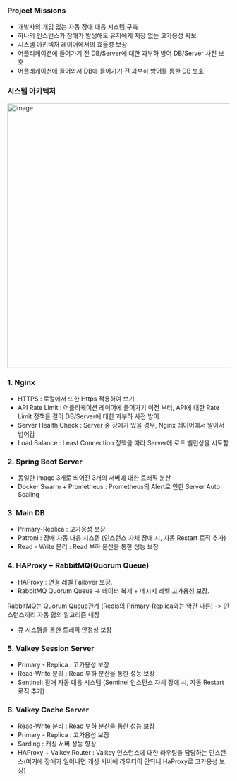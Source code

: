 ### Project Missions
* 개발자의 개입 없는 자동 장애 대응 시스템 구축 
* 하나의 인스턴스가 장애가 발생해도 유저에게 지장 없는 고가용성 확보 
* 시스템 아키텍처 레이어에서의 효율성 보장
* 어플리케이션에 들어가기 전 DB/Server에 대한 과부하 방어 DB/Server 사전 보호
* 어플레케이션에 들어와서 DB에 들어가기 전 과부하 방어를 통한 DB 보호

### 시스템 아키텍처 
<img width="805" height="599" alt="image" src="https://github.com/user-attachments/assets/a35ea2a1-5f76-45e8-aa14-d86e15b97ca7" />

### 1. Nginx 
* HTTPS : 로컬에서 또한 Https 적용하여 보기 
* API Rate Limit : 어플리케이션 레이어에 들어가기 이전 부터, API에 대한 Rate Limit 정책을 걸어 DB/Server에 대한 과부하 사전 방어 
* Server Health Check : Server 중 장애가 있을 경우, Nginx 레이어에서 알아서 넘어감
* Load Balance : Least Connection 정책을 따라 Server에 로드 벨런싱을 시도함

### 2. Spring Boot Server
* 동일한 Image 3개로 띄어진 3개의 서버에 대한 트래픽 분산 
* Docker Swarm + Prometheus : Prometheus의 Alert로 인한 Server Auto Scaling

### 3. Main DB 
* Primary-Replica : 고가용성 보장
* Patroni : 장애 자동 대응 시스템 (인스턴스 자체 장애 시, 자동 Restart 로직 추가)
* Read - Write 분리 : Read 부하 분산을 통한 성능 보장

### 4. HAProxy + RabbitMQ(Quorum Queue) 
* HAProxy : 연결 레벨 Failover 보장.
* RabbitMQ Quorum Queue → 데이터 복제 + 메시지 레벨 고가용성 보장.

RabbitMQ는 Quorum Queue관계 (Redis의 Primary-Replica와는 약간 다른)
-> 인스턴스끼리 자동 합의 알고리즘 내장 
* 큐 시스템을 통한 트레픽 안정성 보장 

### 5. Valkey Session Server 
* Primary - Replica : 고가용성 보장
* Read-Write 분리 : Read 부하 분산을 통한 성능 보장
* Sentinel: 장애 자동 대응 시스템 (Sentinel 인스턴스 자체 장애 시, 자동 Restart 로직 추가) 
  
### 6. Valkey Cache Server 
 * Read-Write 분리 : Read 부하 분산을 통한 성능 보장
 * Primary - Replica : 고가용성 보장
 * Sarding : 캐싱 서버 성능 향상
 * HAProxy + Valkey Router : Valkey 인스턴스에 대한 라우팅을 담당하는 인스턴스(여기에 장애가 일어나면 캐싱 서버에 라우티이 안되니 HaProxy로 고가용성 보장)
